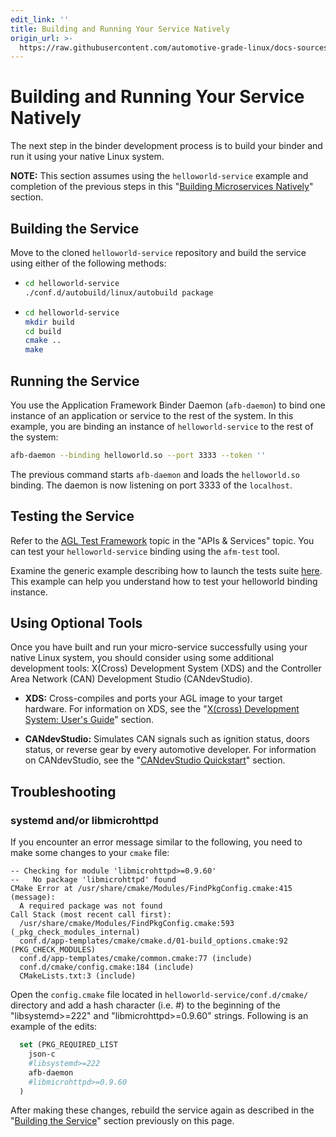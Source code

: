 ```yaml
---
edit_link: ''
title: Building and Running Your Service Natively
origin_url: >-
  https://raw.githubusercontent.com/automotive-grade-linux/docs-sources/master/agl-documentation/host-configuration/docs/5-building-and-running-service-natively.md
---
```


<!-- WARNING: This file is generated by fetch_docs.js using /home/boron/Documents/AGL/docs-webtemplate/site/_data/tocs/devguides/master/host-configuration-developer-guides-devguides-book.yml -->

# Building and Running Your Service Natively

The next step in the binder development process is to build your
binder and run it using your native Linux system.

**NOTE:** This section assumes using the `helloworld-service` example
and completion of the previous steps in this
"[Building Microservices Natively](./0-build-microservice-overview.html)"
section.

## Building the Service

Move to the cloned `helloworld-service` repository and build the service
using either of the following methods:

* ```bash
  cd helloworld-service
  ./conf.d/autobuild/linux/autobuild package
  ```

* ```bash
  cd helloworld-service
  mkdir build
  cd build
  cmake ..
  make
  ```

## Running the Service

You use the Application Framework Binder Daemon (`afb-daemon`) to
bind one instance of an application or service to the rest of the system.
In this example, you are binding an instance of `helloworld-service`
to the rest of the system:

```bash
afb-daemon --binding helloworld.so --port 3333 --token ''
```

The previous command starts `afb-daemon` and loads the `helloworld.so`
binding.
The daemon is now listening on port 3333 of the `localhost`.

## Testing the Service

Refer to the
[AGL Test Framework](../../apis_services/#agl-test-framework) topic in the
"APIs & Services" topic.
You can test your `helloworld-service` binding using the `afm-test` tool.

Examine the generic example describing how to launch the tests suite
[here](../../apis_services/reference/afb-test/3_Launch_the_tests.html).
This example can help you understand how to test your helloworld binding
instance.

## Using Optional Tools

Once you have built and run your micro-service successfully using your
native Linux system, you should consider using some additional
development tools: X(Cross) Development System (XDS) and
the Controller Area Network (CAN) Development Studio (CANdevStudio).

* **XDS:** Cross-compiles and ports your AGL image to your target hardware.
For information on XDS, see the
"[X(cross) Development System: User's Guide](../reference/xds/part-1/xds-overview.html)"
section.

* **CANdevStudio:** Simulates CAN signals such as ignition status,
doors status, or reverse gear by every automotive developer.
For information on CANdevStudio, see the
"[CANdevStudio Quickstart](../../apis_services/reference/candevstudio/1_Usage.html)"
section.

## Troubleshooting

### systemd and/or libmicrohttpd

If you encounter an error message similar to the following,
you need to make some changes to your `cmake` file:

```shell
-- Checking for module 'libmicrohttpd>=0.9.60'
--   No package 'libmicrohttpd' found
CMake Error at /usr/share/cmake/Modules/FindPkgConfig.cmake:415 (message):
  A required package was not found
Call Stack (most recent call first):
  /usr/share/cmake/Modules/FindPkgConfig.cmake:593 (_pkg_check_modules_internal)
  conf.d/app-templates/cmake/cmake.d/01-build_options.cmake:92 (PKG_CHECK_MODULES)
  conf.d/app-templates/cmake/common.cmake:77 (include)
  conf.d/cmake/config.cmake:184 (include)
  CMakeLists.txt:3 (include)
```

Open the `config.cmake` file located in `helloworld-service/conf.d/cmake/` directory
and add a hash character (i.e. #) to the beginning of the "libsystemd>=222"
and "libmicrohttpd>=0.9.60" strings.
Following is an example of the edits:

```CMake
  set (PKG_REQUIRED_LIST
    json-c
    #libsystemd>=222
    afb-daemon
    #libmicrohttpd>=0.9.60
  )
```

After making these changes, rebuild the service again as described in the
"[Building the Service](./4-getting-source-files.html#building-the-service)"
section previously on this page.
